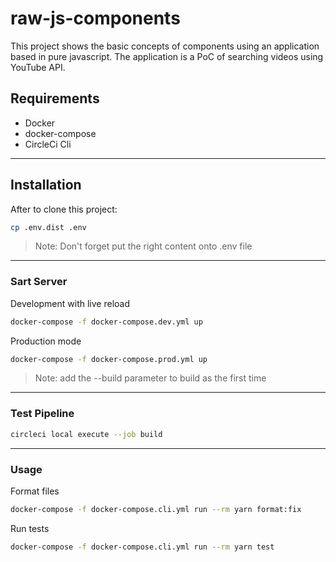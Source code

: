 # raw-js-components

This project shows the basic concepts of components using an application based in pure javascript. The application is a PoC of searching videos using YouTube API.

## Requirements

- Docker
- docker-compose
- CircleCi Cli

------------

## Installation

After to clone this project:

```bash
cp .env.dist .env
```

> Note: Don't forget put the right content onto .env file

------------

### Sart Server

Development with live reload

```bash
docker-compose -f docker-compose.dev.yml up
```

Production mode

```bash
docker-compose -f docker-compose.prod.yml up
```

> Note: add the --build parameter to build as the first time

------------

### Test Pipeline

```bash
circleci local execute --job build 
```

------------

### Usage

Format files

```bash
docker-compose -f docker-compose.cli.yml run --rm yarn format:fix
```

Run tests

```bash
docker-compose -f docker-compose.cli.yml run --rm yarn test
```
